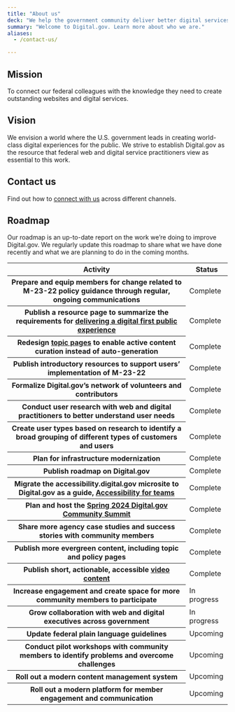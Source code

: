 ```yaml
---
title: "About us"
deck: "We help the government community deliver better digital services."
summary: "Welcome to Digital.gov. Learn more about who we are."
aliases:
  - /contact-us/

---
```


## Mission

To connect our federal colleagues with the knowledge they need to create outstanding websites and digital services.

## Vision

We envision a world where the U.S. government leads in creating world-class digital experiences for the public. We strive to establish Digital.gov as the resource that federal web and digital service practitioners view as essential to this work.

## Contact us

Find out how to [connect with us](https://digital.gov/about/contact/) across different channels.

## Roadmap

Our roadmap is an up-to-date report on the work we’re doing to improve Digital.gov. We regularly update this roadmap to share what we have done recently and what we are planning to do in the coming months.

<table class="usa-table usa-table--striped">
  <thead>
    <tr>
      <th scope="col">Activity</th>
      <th scope="col">Status</th>
    </tr>
  </thead>
  <tbody>
    <tr>
      <th scope="row">Prepare and equip members for change related to M-23-22 policy guidance through regular, ongoing communications</th>
      <td>Complete</td>
    </tr>
    <tr>
      <th scope="row">Publish a resource page to summarize the requirements for <a href="https://digital.gov/resources/delivering-digital-first-public-experience/">delivering a digital first public experience</a></th>
      <td>Complete</td>
    </tr>
    <tr>
      <th scope="row">Redesign <a href="https://digital.gov/topics/">topic pages</a> to enable active content curation instead of auto-generation</th>
      <td>Complete</td>
    </tr>
    <tr>
      <th scope="row">Publish introductory resources to support users’ implementation of M-23-22</th>
      <td>Complete</td>
    </tr>
    <tr>
      <th scope="row">Formalize Digital.gov’s network of volunteers and contributors</th>
      <td>Complete</td>
    </tr>
    <tr>
      <th scope="row">Conduct user research with web and digital practitioners to better understand user needs</th>
      <td>Complete</td>
    </tr>
    <tr>
      <th scope="row">Create user types based on research to identify a broad grouping of different types of customers and users</th>
      <td>Complete</td>
    </tr>
    <tr>
      <th scope="row">Plan for infrastructure modernization</th>
      <td>Complete</td>
    </tr>
    <tr>
      <th scope="row">Publish roadmap on Digital.gov</th>
      <td>Complete</td>
    </tr>
    <tr>
      <th scope="row">Migrate the accessibility.digital.gov microsite to Digital.gov as a guide, <a href="https://digital.gov/guides/accessibility-for-teams/">Accessibility for teams</a></th></th>
      <td>Complete</td>
    </tr>
    <tr>
      <th scope="row">Plan and host the <a href="https://digital.gov/event/2024/03/13/spring-2024-community-summit/"> Spring 2024 Digital.gov Community Summit</a></th></th>
      <td>Complete</td>
    </tr>
    <tr>
      <th scope="row">Share more agency case studies and success stories with community members</th>
      <td>Complete</td>
    </tr>
    <tr>
      <th scope="row">Publish more evergreen content, including topic and policy pages</th>
      <td>Complete</td>
    </tr>
    <tr>
      <th scope="row">Publish short, actionable, accessible <a href=https://www.youtube.com/@DigitalGov/videos/">video content</a></th></th>
      <td>Complete</td>
    </tr>
    <tr>
      <th scope="row">Increase engagement and create space for more community members to participate</th>
      <td>In progress</td>
    </tr>
    <tr>
      <th scope="row">Grow collaboration with web and digital executives across government</th>
      <td>In progress</td>
    </tr>
    <tr>
      <th scope="row">Update federal plain language guidelines</th>
      <td>Upcoming</td>
    </tr>
    <tr>
      <th scope="row">Conduct pilot workshops with community members to identify problems and overcome challenges</th>
      <td>Upcoming</td>
    </tr>
    <tr>
      <th scope="row">Roll out a modern content management system</th>
      <td>Upcoming</td>
    </tr>
    <tr>
      <th scope="row">Roll out a modern platform for member engagement and communication</th>
      <td>Upcoming</td>
    </tr>
  </tbody>
</table>
